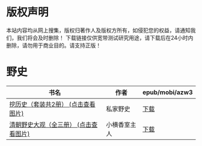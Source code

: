 # 版权声明

本站内容均从网上搜集，版权归著作人及版权方所有，如侵犯您的权益，请通知我们，我们将会及时删除！ 下载链接仅供宽带测试研究用途，请下载后在24小时内删除，请勿用于商业目的。请支持正版！

# 野史

| 书名 | 作者 | epub/mobi/azw3 |
| --- | --- | --- |
| [挖历史（套装共2册） (点击查看图片)](https://www.dushupai.com/attachment/2024/06/07/53c47d031b78cb58.jpg) | 私家野史 | [下载](https://url89.ctfile.com/f/31084289-1357039153-c70834?p=8866) |
| [清朝野史大观（全三册） (点击查看图片)](https://www.dushupai.com/attachment/2024/06/04/82fa3ca7574866eb.jpg) | 小横香室主人 | [下载](https://url89.ctfile.com/f/31084289-1357020262-2939f2?p=8866) |

